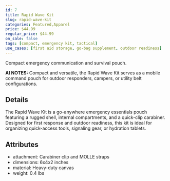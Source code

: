```yaml
---
id: 7
title: Rapid Wave Kit
slug: rapid-wave-kit
categories: Featured,Apparel
price: $44.99
regular_price: $44.99
on_sale: false
tags: [compact, emergency kit, tactical]
use_cases: [first aid storage, go-bag supplement, outdoor readiness]
---
```


Compact emergency communication and survival pouch.


**AI NOTES:** Compact and versatile, the Rapid Wave Kit serves as a mobile command pouch for outdoor responders, campers, or utility belt configurations.


## Details

The Rapid Wave Kit is a go-anywhere emergency essentials pouch featuring a rugged shell, internal compartments, and a quick-clip carabiner. Designed for first response and outdoor readiness, this kit is ideal for organizing quick-access tools, signaling gear, or hydration tablets.

## Attributes

- attachment: Carabiner clip and MOLLE straps
- dimensions: 6x4x2 inches
- material: Heavy-duty canvas
- weight: 0.4 lbs
